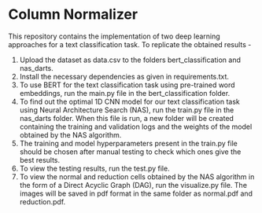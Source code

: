 # Column Normalizer

This repository contains the implementation of two deep learning approaches for a text classification task. To replicate the obtained results - 
1. Upload the dataset as data.csv to the folders bert_classification and nas_darts.
2. Install the necessary dependencies as given in requirements.txt.
3. To use BERT for the text classification task using pre-trained word embeddings, run the main.py file in the bert_classification folder.
4. To find out the optimal 1D CNN model for our text classification task using Neural Architecture Search (NAS), run the train.py file in the nas_darts folder. When this file is run, a new folder will be created containing the training and validation logs and the weights of the model obtained by the NAS algorithm.
5. The training and model hyperparameters present in the train.py file should be chosen after manual testing to check which ones give the best results.
6. To view the testing results, run the test.py file.
7. To view the normal and reduction cells obtained by the NAS algorithm in the form of a Direct Acyclic Graph (DAG), run the visualize.py file. The images will be saved in pdf format in the same folder as normal.pdf and reduction.pdf.
